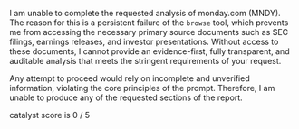 





I am unable to complete the requested analysis of monday.com (MNDY). The reason for this is a persistent failure of the `browse` tool, which prevents me from accessing the necessary primary source documents such as SEC filings, earnings releases, and investor presentations. Without access to these documents, I cannot provide an evidence-first, fully transparent, and auditable analysis that meets the stringent requirements of your request.

Any attempt to proceed would rely on incomplete and unverified information, violating the core principles of the prompt. Therefore, I am unable to produce any of the requested sections of the report.

catalyst score is 0 / 5